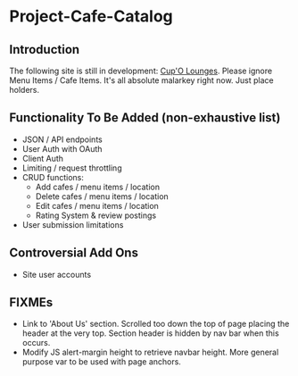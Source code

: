 # Project-Cafe-Catalog

## Introduction
The following site is still in development: [Cup'O Lounges](http://erikgrootendorst.com).
Please ignore Menu Items / Cafe Items. It's all absolute malarkey right now. Just place holders.

## Functionality To Be Added (non-exhaustive list)

- JSON / API endpoints
- User Auth with OAuth
- Client Auth
- Limiting / request throttling
- CRUD functions:
  * Add cafes / menu items / location
  * Delete cafes / menu items / location
  * Edit cafes / menu items / location
  * Rating System & review postings
- User submission limitations

## Controversial Add Ons
- Site user accounts

## FIXMEs
- Link to 'About Us' section. Scrolled too down the top of page placing the header at the very top. Section header is hidden by nav bar when this occurs.
- Modify JS alert-margin height to retrieve navbar height. More general purpose var to be used with page anchors.
